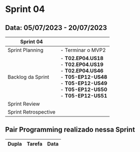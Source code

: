 # Sprint 04

## Data: 05/07/2023 - 20/07/2023

| Sprint 04            |                                                                                                                                                                          |
| -------------------- | ------------------------------------------------------------------------------------------------------------------------------------------------------------------------ |
| Sprint Planning      | - Terminar o MVP2 <br>                                                                                                                                                   |
| Backlog da Sprint    | - **T02.EP04.US18** <br> - **T02.EP04.US19** <br>- **T02.EP04.US46** <br> - **T05-EP12-US48** <br> - **T05-EP12-US49** <br> - **T05-EP12-US50** <br> - **T05-EP12-US51** |
| Sprint Review        |                                                                                                                                                                          |
| Sprint Retrospective |                                                                                                                                                                          |

## Pair Programming realizado nessa Sprint

| Dupla | Tarefa | Data |
| ----- | ------ | ---- |
